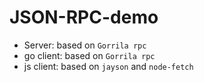 # JSON-RPC-demo
- Server: based on `Gorrila rpc`
- go client: based on `Gorrila rpc`
- js client: based on `jayson` and `node-fetch`